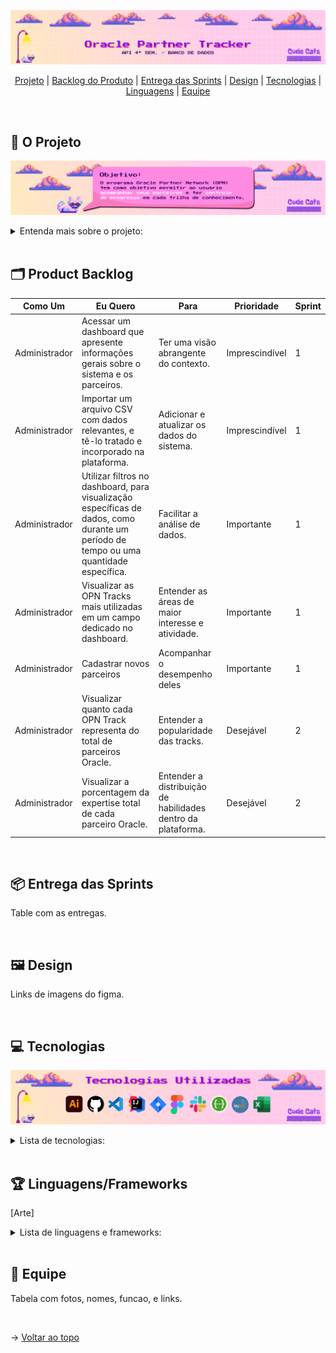 ![Oracle Partner Tracker - API 4 Semestre Banco de Dados](./assets/codecats1.jpg)

<span id="topo">

<p align="center">
    <a href="#projeto">Projeto</a>  |
    <a href="#backlog">Backlog do Produto</a>  |
    <a href="#entregas">Entrega das Sprints</a>  |
    <a href="#design">Design</a>   |
    <a href="#tecnologias">Tecnologias</a>  |
    <a href="#linguagens">Linguagens</a>  |
    <a href="#equipe">Equipe</a>
</p>

<br>

<span id="projeto">

## :memo: O Projeto
![Objetivo](./assets/codecats2.jpg)

<details>
    <summary>
        Entenda mais sobre o projeto:
    </summary>
    <br>
    A Oracle Partner Tracker é uma plataforma moderna e inteligente de gerenciamento e análise de dados, capaz de interpretar, organizar e representar os dados do sistema OPN da empresa parceira Oracle. Entre os objetivos principais do projeto, se encontram a modernização do acompanhamento das empresas parceiras Oracle, assim como a visualização de dados de forma inteligente, para facilitar a identificação de melhorias e de conclusões estratégicas.
</details>

<br>

<span id="backlog">

## :card_index_dividers: Product Backlog

<table>
    <thead>
        <tr>
            <th>Como Um</th>
            <th>Eu Quero</th>
            <th>Para</th>
            <th>Prioridade</th>
            <th>Sprint</th>
        </tr>
    </thead>
    <tbody>
        <tr>
            <td>Administrador</td>
            <td>Acessar um dashboard que apresente informações gerais sobre o sistema e os parceiros.</td>
            <td>Ter uma visão abrangente do contexto.</td>
            <td>Imprescindível</td>
            <td>1</td>
        </tr>
        <tr>
            <td>Administrador</td>
            <td>Importar um arquivo CSV com dados relevantes, e tê-lo tratado e incorporado na plataforma.</td>
            <td>Adicionar e atualizar os dados do sistema.</td>
            <td>Imprescindível</td>
            <td>1</td>
        </tr>
        <tr>
            <td>Administrador</td>
            <td>Utilizar filtros no dashboard, para visualização específicas de dados, como durante um período de tempo ou uma quantidade específica.</td>
            <td>Facilitar a análise de dados.</td>
            <td>Importante</td>
            <td>1</td>
        </tr>
        <tr>
            <td>Administrador</td>
            <td>Visualizar as OPN Tracks mais utilizadas em um campo dedicado no dashboard.</td>
            <td>Entender as áreas de maior interesse e atividade.</td>
            <td>Importante</td>
            <td>1</td>
        </tr>
        <tr>
            <td>Administrador</td>
            <td>Cadastrar novos parceiros</td>
            <td>Acompanhar o desempenho deles</td>
            <td>Importante</td>
            <td>1</td>
        </tr>
        <tr>
            <td>Administrador</td>
            <td>Visualizar quanto cada OPN Track representa do total de parceiros Oracle.</td>
            <td>Entender a popularidade das tracks.</td>
            <td>Desejável</td>
            <td>2</td>
        </tr>
        <tr>
            <td>Administrador</td>
            <td>Visualizar a porcentagem da expertise total de cada parceiro Oracle.</td>
            <td>Entender a distribuição de habilidades dentro da plataforma.</td>
            <td>Desejável</td>
            <td>2</td>
        </tr>
    </tbody>
</table>

<br>

<span id="entregas">

## :package: Entrega das Sprints

Table com as entregas.

<br>

<span id="design">

## :framed_picture: Design

Links de imagens do figma.

<br>

<span id="tecnologias">

## :computer: Tecnologias
![Tecnologias Utilizadas](./assets/codecats3.jpg)

<details>
    <summary>
        Lista de tecnologias:
    </summary>
    <br>
    <li>Adobe Illustrator</li>
    <li>Github</li>
    <li>Visual Studio Code + IntelliJ</li>
    <li>Jira</li>
    <li>Figma</li>
    <li>Slack</li>
    <li>Swagger</li>
    <li>MySQL</li>
    <li>Microsoft Excel</li>
        
</details>

<br>

<span id="linguagens">

## :trophy: Linguagens/Frameworks
[Arte] <br>
<details>
    <summary>
        Lista de linguagens e frameworks:
    </summary>
    <br>
    Front-End:
    <li>HTML</li>
    <li>CSS</li>
    <li>Javascript</li>
    <li>VueJS</li>
    <br>
    Back-end:
    <li>Java</li>
    <li>Spring Boot</li>
    <li>Hibernate</li>
</details>

<br>

<span id="equipe">

## :wave: Equipe

Tabela com fotos, nomes, funcao, e links.

<br>

→ [Voltar ao topo](#topo)